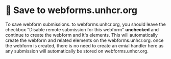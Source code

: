 # 🎒 Save to webforms.unhcr.org

To save webform submissions. to webforms.unhcr.org, you should leave the checkbox "Disable remote submission for this webform" **unchecked** and continue to create the webform and it's elements. This will automatically create the webform and related elements on the webforms.unhcr.org. once the webform is created, there is no need to create an emial handler here as any submission will automatically be stored on webforms.unhcr.org.





